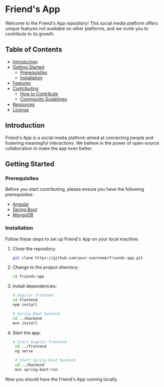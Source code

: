 # Friend's App


Welcome to the Friend's App repository! This social media platform offers unique features not available on other platforms, and we invite you to contribute to its growth.

## Table of Contents

- [Introduction](#introduction)
- [Getting Started](#getting-started)
  - [Prerequisites](#prerequisites)
  - [Installation](#installation)
- [Features](#features)
- [Contributing](#contributing)
  - [How to Contribute](#how-to-contribute)
  - [Community Guidelines](#community-guidelines)
- [Resources](#resources)
- [License](#license)

## Introduction

Friend's App is a social media platform aimed at connecting people and fostering meaningful interactions. We believe in the power of open-source collaboration to make the app even better.

## Getting Started

### Prerequisites

Before you start contributing, please ensure you have the following prerequisites:

- [Angular](https://angular.io/guide/setup-local)
- [Spring Boot](https://spring.io/projects/spring-boot)
- [MongoDB](https://www.mongodb.com/try/download/community)

### Installation

Follow these steps to set up Friend's App on your local machine:

1. Clone the repository:

   ```bash
   git clone https://github.com/your-username/friends-app.git

2. Change to the project directory:

   ```bash
   cd friends-app
   
3. Install dependencies:

   ```bash
   # Angular frontend
   cd frontend
   npm install

   # Spring Boot backend
   cd ../backend
   mvn install


4. Start the app:

   ```bash
   # Start Angular frontend
    cd ../frontend
    ng serve

    # Start Spring Boot backend
    cd ../backend
    mvn spring-boot:run
   
Now you should have the Friend's App running locally.
